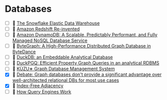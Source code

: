 # Databases
- [ ] 📄 [The Snowflake Elastic Data Warehouse](https://dl.acm.org/doi/pdf/10.1145/2882903.2903741)
- [ ] 📄 [Amazon Redshift Re-invented](https://assets.amazon.science/93/e0/a347021a4c6fbbccd5a056580d00/sigmod22-redshift-reinvented.pdf)
- [ ] 📄 [Amazon DynamoDB: A Scalable, Predictably Performant, and Fully Managed NoSQL Database Service](https://www.usenix.org/system/files/atc22-elhemali.pdf)
- [ ] 📄 [ByteGraph: A High-Performance Distributed Graph Database in ByteDance](https://vldb.org/pvldb/vol15/p3306-li.pdf)
- [ ] 📄 [DuckDB: an Embeddable Analytical Database](https://mytherin.github.io/papers/2019-duckdbdemo.pdf)
- [ ] 📄 [DuckPGQ: Efficient Property Graph Queries in an analytical RDBMS](https://www.cidrdb.org/cidr2023/papers/p66-wolde.pdf)
- [ ] 📄 [KÙZU∗ Graph Database Management System](https://www.cidrdb.org/cidr2023/papers/p48-jin.pdf)
- [x] 🔗 [Debate: Graph databases don't provide a significant advantage over well-architected relational DBs for most use cases](https://www.theregister.com/Debates/2023/03/06/great_graph_debate/)
- [x] 🔗 [Index-Free Adjacency](https://thomasvilhena.com/2019/08/index-free-adjacency)
- [ ] 🔗 [How Query Engines Work](https://howqueryengineswork.com/00-acknowledgments.html)
